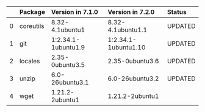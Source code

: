 <!-- markdown-link-check-disable -->

|    | Package   | Version in 7.1.0    | Version in 7.2.0     | Status   |
|---:|:----------|:--------------------|:---------------------|:---------|
|  0 | coreutils | 8.32-4.1ubuntu1     | 8.32-4.1ubuntu1.1    | UPDATED  |
|  1 | git       | 1:2.34.1-1ubuntu1.9 | 1:2.34.1-1ubuntu1.10 | UPDATED  |
|  2 | locales   | 2.35-0ubuntu3.5     | 2.35-0ubuntu3.6      | UPDATED  |
|  3 | unzip     | 6.0-26ubuntu3.1     | 6.0-26ubuntu3.2      | UPDATED  |
|  4 | wget      | 1.21.2-2ubuntu1     | 1.21.2-2ubuntu1      |          |